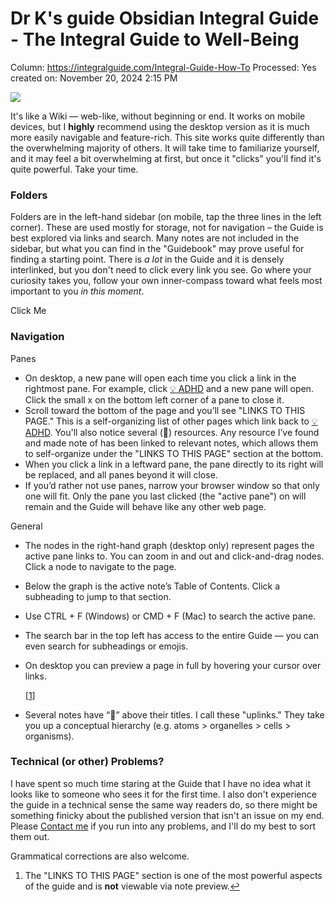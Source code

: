 # Dr K's guide Obsidian Integral Guide - The Integral Guide to Well-Being

Column: https://integralguide.com/Integral-Guide-How-To
Processed: Yes
created on: November 20, 2024 2:15 PM

![](https://publish-01.obsidian.md/access/b27a7292d2c24c41d2917fd72b3857e2/10%20Meta/02%20Attachments/IntegralGuide%20(Obsidian)/Meta%20(Obsidian)/TIG%20Nodes.png)

It's like a Wiki — web-like, without beginning or end. It works on mobile devices, but I **highly** recommend using the desktop version as it is much more easily navigable and feature-rich. This site works quite differently than the overwhelming majority of others. It will take time to familiarize yourself, and it may feel a bit overwhelming at first, but once it "clicks" you'll find it's quite powerful. Take your time.

### Folders

Folders are in the left-hand sidebar (on mobile, tap the three lines in the left corner). These are used mostly for storage, not for navigation – the Guide is best explored via links and search. Many notes are not included in the sidebar, but what you can find in the "Guidebook" may prove useful for finding a starting point. There is *a lot* in the Guide and it is densely interlinked, but you don't need to click every link you see. Go where your curiosity takes you, follow your own inner-compass toward what feels most important to you *in this moment*.

Click Me

### Navigation

Panes

- On desktop, a new pane will open each time you click a link in the rightmost pane. For example, click [💡 ADHD](https://integralguide.com/ADHD) and a new pane will open. Click the small x on the bottom left corner of a pane to close it.
- Scroll toward the bottom of the page and you’ll see "LINKS TO THIS PAGE." This is a self-organizing list of other pages which link back to [💡 ADHD](https://integralguide.com/ADHD). You'll also notice several (📖) resources. Any resource I’ve found and made note of has been linked to relevant notes, which allows them to self-organize under the "LINKS TO THIS PAGE" section at the bottom.
- When you click a link in a leftward pane, the pane directly to its right will be replaced, and all panes beyond it will close.
- If you’d rather not use panes, narrow your browser window so that only one will fit. Only the pane you last clicked (the "active pane") on will remain and the Guide will behave like any other web page.

General

- The nodes in the right-hand graph (desktop only) represent pages the active pane links to. You can zoom in and out and click-and-drag nodes. Click a node to navigate to the page.
- Below the graph is the active note’s Table of Contents. Click a subheading to jump to that section.
- Use CTRL + F (Windows) or CMD + F (Mac) to search the active pane.
- The search bar in the top left has access to the entire Guide — you can even search for subheadings or emojis.
- On desktop you can preview a page in full by hovering your cursor over links.
    
    [[1]](https://publish.obsidian.md/#fn-1-861b3eb739fe9a5d)
    
- Several notes have “🔼” above their titles. I call these "uplinks." They take you up a conceptual hierarchy (e.g. atoms > organelles > cells > organisms).

### Technical (or other) Problems?

I have spent so much time staring at the Guide that I have no idea what it looks like to someone who sees it for the first time. I also don't experience the guide in a technical sense the same way readers do, so there might be something finicky about the published version that isn't an issue on my end. Please [Contact me](https://integralguide.com/Contact) if you run into any problems, and I'll do my best to sort them out.

Grammatical corrections are also welcome.

1. The "LINKS TO THIS PAGE" section is one of the most powerful aspects of the guide and is **not** viewable via note preview.[↩︎](https://publish.obsidian.md/#fnref-1-861b3eb739fe9a5d)